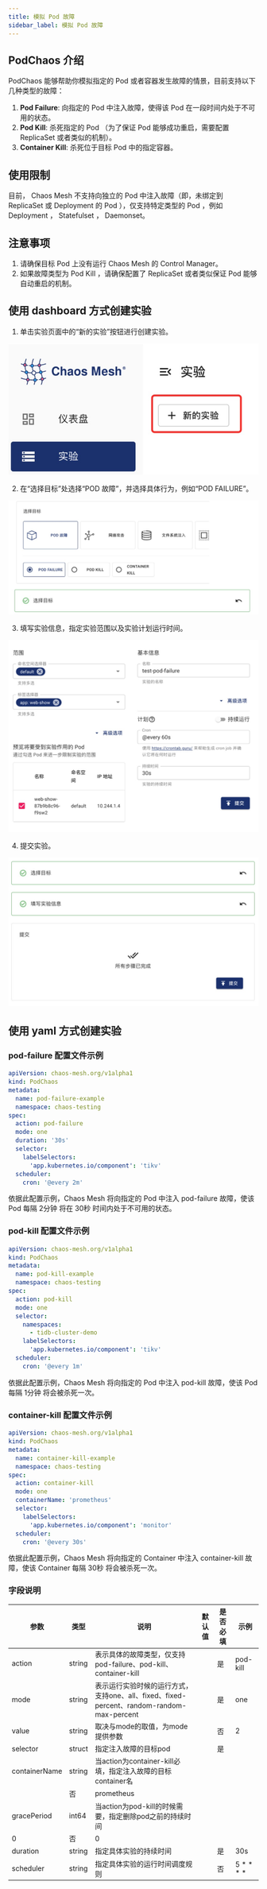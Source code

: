 ```yaml
---
title: 模拟 Pod 故障
sidebar_label: 模拟 Pod 故障
---
```


## PodChaos 介绍
PodChaos 能够帮助你模拟指定的 Pod 或者容器发生故障的情景，目前支持以下几种类型的故障：

1. **Pod Failure**: 向指定的 Pod 中注入故障，使得该 Pod 在一段时间内处于不可用的状态。
2. **Pod Kill**: 杀死指定的 Pod （为了保证 Pod 能够成功重启，需要配置 ReplicaSet 或者类似的机制）。
3. **Container Kill**:  杀死位于目标 Pod 中的指定容器。

## 使用限制
目前， Chaos Mesh 不支持向独立的 Pod 中注入故障（即，未绑定到 ReplicaSet 或 Deployment 的 Pod ），仅支持特定类型的 Pod ，例如 Deployment ， Statefulset ， Daemonset。

## 注意事项
1. 请确保目标 Pod 上没有运行 Chaos Mesh 的 Control Manager。
2. 如果故障类型为 Pod Kill ，请确保配置了 ReplicaSet 或者类似保证 Pod 能够自动重启的机制。

## 使用 dashboard 方式创建实验
1. 单击实验页面中的“新的实验”按钮进行创建实验。

![img](./img/create-pod-chaos-on-dashborad-1.jpg)

2. 在“选择目标”处选择“POD 故障”，并选择具体行为，例如“POD FAILURE”。

![img](./img/create-pod-chaos-on-dashborad-2.jpg)

3. 填写实验信息，指定实验范围以及实验计划运行时间。

![img](./img/create-pod-chaos-on-dashborad-3.jpg)

4. 提交实验。

![img](./img/create-pod-chaos-on-dashborad-4.jpg)

## 使用 yaml 方式创建实验
### pod-failure 配置文件示例

```yaml
apiVersion: chaos-mesh.org/v1alpha1
kind: PodChaos
metadata:
  name: pod-failure-example
  namespace: chaos-testing
spec:
  action: pod-failure
  mode: one
  duration: '30s'
  selector:
    labelSelectors:
      'app.kubernetes.io/component': 'tikv'
  scheduler:
    cron: '@every 2m'
```

依据此配置示例，Chaos Mesh 将向指定的 Pod 中注入 pod-failure 故障，使该 Pod 每隔 2分钟 将在 30秒 时间内处于不可用的状态。

### pod-kill 配置文件示例

```yaml
apiVersion: chaos-mesh.org/v1alpha1
kind: PodChaos
metadata:
  name: pod-kill-example
  namespace: chaos-testing
spec:
  action: pod-kill
  mode: one
  selector:
    namespaces:
      - tidb-cluster-demo
    labelSelectors:
      'app.kubernetes.io/component': 'tikv'
  scheduler:
    cron: '@every 1m'
```

依据此配置示例，Chaos Mesh 将向指定的 Pod 中注入 pod-kill 故障，使该 Pod 每隔 1分钟 将会被杀死一次。

### container-kill 配置文件示例

```yaml
apiVersion: chaos-mesh.org/v1alpha1
kind: PodChaos
metadata:
  name: container-kill-example
  namespace: chaos-testing
spec:
  action: container-kill
  mode: one
  containerName: 'prometheus'
  selector:
    labelSelectors:
      'app.kubernetes.io/component': 'monitor'
  scheduler:
    cron: '@every 30s'
```

依据此配置示例，Chaos Mesh 将向指定的 Container 中注入 container-kill 故障，使该 Container 每隔 30秒 将会被杀死一次。

### 字段说明

|参数|类型|说明|默认值|是否必填|示例|
|---|---|---|---|---|---|
|action|string|表示具体的故障类型，仅支持pod-failure、pod-kill、container-kill||是|pod-kill|
|mode|string|表示运行实验时候的运行方式，支持one、all、fixed、fixed-percent、random-random-max-percent||是|one|
|value|string|取决与mode的取值，为mode提供参数||否|2|
|selector|struct|指定注入故障的目标pod||是||
|containerName|string|当action为container-kill必填，指定注入故障的目标container名
||否|prometheus|
|gracePeriod|int64|当action为pod-kill的时候需要，指定删除pod之前的持续时间
|0|否|0|
|duration|string|指定具体实验的持续时间||是|30s|
|scheduler|string|指定具体实验的运行时间调度规则||否|5 * * * *|


